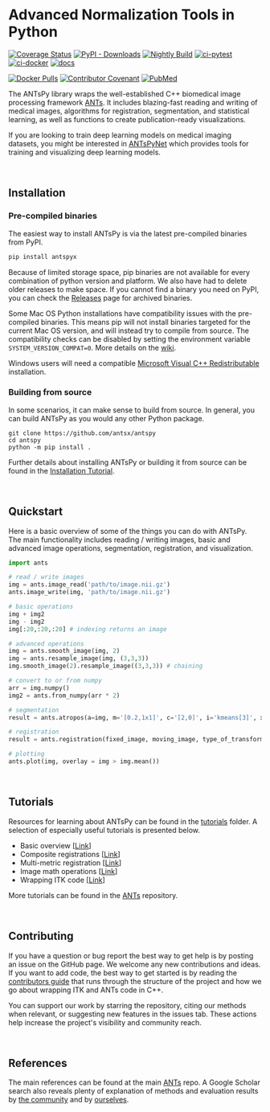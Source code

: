 # Advanced Normalization Tools in Python

[![Coverage Status](https://coveralls.io/repos/github/ANTsX/ANTsPy/badge.svg?branch=master)](https://coveralls.io/github/ANTsX/ANTsPy?branch=master)
<a href='http://antspyx.readthedocs.io/en/latest/?badge=latest'>
</a>
[![PyPI - Downloads](https://img.shields.io/pypi/dm/antspyx?label=pypi%20downloads)](https://pypi.org/project/antspyx/)
[![Nightly Build](https://github.com/ANTsX/ANTsPy/actions/workflows/wheels.yml/badge.svg)](https://github.com/ANTsX/ANTsPy/actions/workflows/wheels.yml)
[![ci-pytest](https://github.com/ANTsX/ANTsPy/actions/workflows/ci-pytest.yml/badge.svg)](https://github.com/ANTsX/ANTsPy/actions/workflows/ci-pytest.yml)
[![ci-docker](https://github.com/ANTsX/ANTsPy/actions/workflows/ci-docker.yml/badge.svg)](https://github.com/ANTsX/ANTsPy/actions/workflows/ci-docker.yml)
[![docs](https://readthedocs.org/projects/antspy/badge/?version=latest&style=flat)](https://antspy.readthedocs.io/en/latest/)

[![Docker Pulls](https://img.shields.io/docker/pulls/antsx/antspy.svg)](https://hub.docker.com/repository/docker/antsx/antspy)
[![Contributor Covenant](https://img.shields.io/badge/Contributor%20Covenant-v2.0%20adopted-ff69b4.svg)](code_of_conduct.md)
[![PubMed](https://img.shields.io/badge/ANTsX_paper-Open_Access-8DABFF?logo=pubmed)](https://pubmed.ncbi.nlm.nih.gov/33907199/)

The ANTsPy library wraps the well-established C++ biomedical image processing framework [ANTs](https://github.com/antsx/ants). It includes blazing-fast reading and writing of medical images, algorithms for registration, segmentation, and statistical learning, as well as functions to create publication-ready visualizations.

If you are looking to train deep learning models on medical imaging datasets, you might be interested in [ANTsPyNet](https://github.com/antsx/antspy) which provides tools for training and visualizing deep learning models.

<br>

## Installation

### Pre-compiled binaries

The easiest way to install ANTsPy is via the latest pre-compiled binaries from PyPI.

```bash
pip install antspyx
```

Because of limited storage space, pip binaries are not available for every combination of python
version and platform. We also have had to delete older releases to make space. If you
cannot find a binary you need on PyPI, you can check the
[Releases](https://github.com/antsx/antspy/releases) page for archived binaries.

Some Mac OS Python installations have compatibility issues with the pre-compiled
binaries. This means pip will not install binaries targeted for the current Mac OS
version, and will instead try to compile from source. The compatibility checks can be
disabled by setting the  environment variable `SYSTEM_VERSION_COMPAT=0`. More details on
the [wiki](https://github.com/ANTsX/ANTsPy/wiki/MacOS-wheel-compatibility-issues).

Windows users will need a compatible [Microsoft Visual C++ Redistributable](https://learn.microsoft.com/en-us/cpp/windows/latest-supported-vc-redist?view=msvc-170#visual-studio-2015-2017-2019-and-2022) installation.


### Building from source

In some scenarios, it can make sense to build from source. In general, you can build ANTsPy as you would any other Python package.

```
git clone https://github.com/antsx/antspy
cd antspy
python -m pip install .
```

Further details about installing ANTsPy or building it from source can be found in the
[Installation Tutorial](https://github.com/antsx/antspy/blob/master/tutorials/Installation.md).

<br>

## Quickstart

Here is a basic overview of some of the things you can do with ANTsPy. The main functionality includes reading / writing images, basic and advanced image operations, segmentation, registration, and visualization.

```python
import ants

# read / write images
img = ants.image_read('path/to/image.nii.gz')
ants.image_write(img, 'path/to/image.nii.gz')

# basic operations
img + img2
img - img2
img[:20,:20,:20] # indexing returns an image

# advanced operations
img = ants.smooth_image(img, 2)
img = ants.resample_image(img, (3,3,3))
img.smooth_image(2).resample_image((3,3,3)) # chaining

# convert to or from numpy
arr = img.numpy()
img2 = ants.from_numpy(arr * 2)

# segmentation
result = ants.atropos(a=img, m='[0.2,1x1]', c='[2,0]', i='kmeans[3]', x=ants.get_mask(img))

# registration
result = ants.registration(fixed_image, moving_image, type_of_transform = 'SyN' )

# plotting
ants.plot(img, overlay = img > img.mean())
```

<br>

## Tutorials

Resources for learning about ANTsPy can be found in the [tutorials](https://github.com/ANTsX/ANTsPy/tree/master/tutorials) folder. A selection of especially useful tutorials is presented below.

- Basic overview [[Link](https://github.com/ANTsX/ANTsPy/blob/master/tutorials/tutorial_5min.md)]
- Composite registrations [[Link](https://github.com/ANTsX/ANTsPy/blob/master/tutorials/concatenateRegistrations.ipynb)]
- Multi-metric registration [[Link](https://github.com/ANTsX/ANTsPy/blob/master/tutorials/concatenateRegistration/MultiMetricRegistration.ipynb)]
- Image math operations [[Link](https://github.com/ANTsX/ANTsPy/blob/master/tutorials/iMath_help.ipynb)]
- Wrapping ITK code [[Link](https://github.com/ANTsX/ANTsPy/blob/master/tutorials/UsingITK.ipynb)]

More tutorials can be found in the [ANTs](https://github.com/ANTsX/ANTs) repository.

<br>

## Contributing

If you have a question or bug report the best way to get help is by posting an issue on the GitHub page. We welcome any new contributions and ideas. If you want to add code, the best way to get started is by reading the [contributors guide](https://github.com/ANTsX/ANTsPy/blob/master/CONTRIBUTING.md) that runs through the structure of the project and how we go about wrapping ITK and ANTs code in C++.

You can support our work by starring the repository, citing our methods when relevant, or suggesting new features in the issues tab. These actions help increase the project's visibility and community reach.

<br>

## References

The main references can be found at the main [ANTs](https://github.com/ANTsX/ANTs#boilerplate-ants) repo. A Google Scholar search also reveals plenty of explanation of methods and evaluation results by [the community](https://scholar.google.com/scholar?start=0&q=advanced+normalization+tools+ants+image+registration&hl=en&as_sdt=0,40) and by [ourselves](https://scholar.google.com/scholar?hl=en&as_sdt=0%2C40&q=advanced+normalization+tools+ants+image+registration+-avants+-tustison&btnG=).
